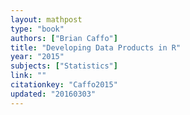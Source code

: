 ```yaml
---
layout: mathpost
type: "book"
authors: ["Brian Caffo"]
title: "Developing Data Products in R"
year: "2015"
subjects: ["Statistics"]
link: ""
citationkey: "Caffo2015"
updated: "20160303"
---
```


